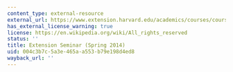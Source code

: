 ```yaml
---
content_type: external-resource
external_url: https://www.extension.harvard.edu/academics/courses/course-catalog
has_external_license_warning: true
license: https://en.wikipedia.org/wiki/All_rights_reserved
status: ''
title: Extension Seminar (Spring 2014)
uid: 004c3b7c-5a3e-465a-a553-b79e198d4ed8
wayback_url: ''
---
```

